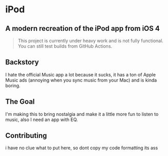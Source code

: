 # iPod
## A modern recreation of the iPod app from iOS 4

> This project is currently under heavy work and is not fully functional. You can still test builds from GitHub Actions. 

## Backstory

I hate the official Music app a lot because it sucks, it has a ton of Apple Music ads (annoying when you sync music from your Mac) and is kinda boring.

## The Goal

I'm making this to bring nostalgia and make it a little more fun to listen to music, also I need an app with EQ. 

## Contributing

i have no clue what to put here, so dont copy my code formatting its ass
